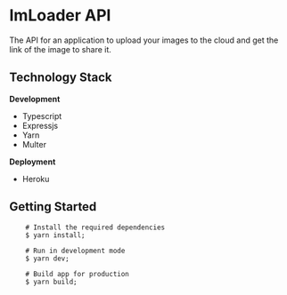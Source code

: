 # ImLoader API

The API for an application to upload your images to the cloud and get the link of the image to share it.

## Technology Stack

**Development**
- Typescript
- Expressjs
- Yarn
- Multer

**Deployment**
- Heroku

## Getting Started
```
	# Install the required dependencies
	$ yarn install;

	# Run in development mode
	$ yarn dev;

	# Build app for production
	$ yarn build;
```